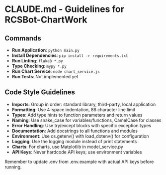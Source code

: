 # CLAUDE.md - Guidelines for RCSBot-ChartWork

## Commands
- **Run Application**: `python main.py`
- **Install Dependencies**: `pip install -r requirements.txt`
- **Run Linting**: `flake8 *.py`
- **Type Checking**: `mypy *.py`
- **Run Chart Service**: `node chart_service.js`
- **Run Tests**: Not implemented yet

## Code Style Guidelines
- **Imports**: Group in order: standard library, third-party, local application
- **Formatting**: Use 4-space indentation, 88 character line limit
- **Types**: Add type hints to function parameters and return values
- **Naming**: Use snake_case for variables/functions, CamelCase for classes
- **Error Handling**: Use try/except blocks with specific exception types
- **Documentation**: Add docstrings to all functions and modules
- **Environment**: Use os.getenv() with load_dotenv() for configuration
- **Logging**: Use the logging module instead of print statements
- **Charts**: For charts, use Matplotlib in model_service.py
- **API Keys**: Never hardcode API keys; use environment variables

Remember to update .env from .env.example with actual API keys before running.